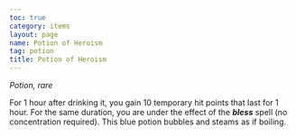 ```yaml
---
toc: true
category: items
layout: page
name: Potion of Heroism
tag: potion
title: Potion of Heroism 
---
```

_Potion, rare_ 

For 1 hour after drinking it, you gain 10 temporary hit points that last for 1 hour. For the same duration, you are under the effect of the **_bless_** spell (no concentration required). This blue potion bubbles and steams as if boiling. 